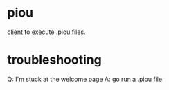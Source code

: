 # piou
client to execute .piou files.

# troubleshooting
Q: I'm stuck at the welcome page
A: go run a .piou file

